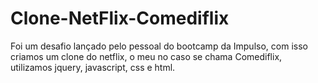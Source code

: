 # Clone-NetFlix-Comediflix
Foi um desafio lançado pelo pessoal do bootcamp da Impulso, com isso criamos um clone do netflix, o meu no caso se chama Comediflix, utilizamos jquery, javascript, css e html.
